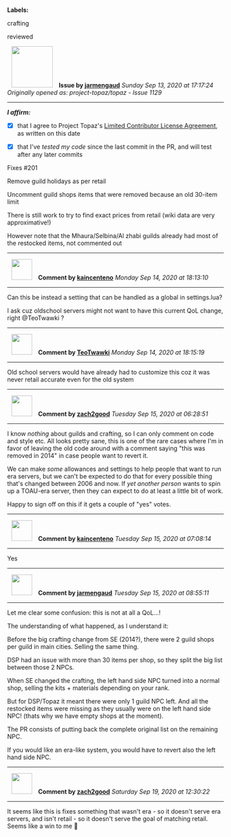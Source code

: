**Labels:**

crafting

reviewed



<a href="https://github.com/jarmengaud"><img src="https://avatars3.githubusercontent.com/u/52013132?v=4" width="96" height="96" hspace="10"></img></a> **Issue by [jarmengaud](https://github.com/jarmengaud)**
_Sunday Sep 13, 2020 at 17:17:24_
_Originally opened as: project-topaz/topaz - Issue 1129_

----

<!-- place 'x' mark between square [] brackets to affirm: -->
**_I affirm:_**
- [x] that I agree to Project Topaz's [Limited Contributor License Agreement](http://project-topaz.com/blob/release/CONTRIBUTOR_AGREEMENT.md), as written on this date
- [x] that I've _tested my code_ since the last commit in the PR, and will test after any later commits

Fixes #201

Remove guild holidays as per retail
Uncomment guild shops items that were removed because an old 30-item limit

There is still work to try to find exact prices from retail (wiki data are very approximative!)
However note that the Mhaura/Selbina/Al zhabi guilds already had most of the restocked items, not commented out



----
<a href="https://github.com/kaincenteno"><img src="https://avatars3.githubusercontent.com/u/26943220?v=4" width="48" height="48" hspace="10"></img></a> **Comment by [kaincenteno](https://github.com/kaincenteno)**
_Monday Sep 14, 2020 at 18:13:10_

----

Can this be instead a setting that can be handled as a global in settings.lua?

I ask cuz oldschool servers might not want to have this current QoL change, right @TeoTwawki ?


----
<a href="https://github.com/TeoTwawki"><img src="https://avatars0.githubusercontent.com/u/6871475?v=4" width="48" height="48" hspace="10"></img></a> **Comment by [TeoTwawki](https://github.com/TeoTwawki)**
_Monday Sep 14, 2020 at 18:15:19_

----

Old school servers would have already had to customize this coz it was never retail accurate even for the old system


----
<a href="https://github.com/zach2good"><img src="https://avatars3.githubusercontent.com/u/1389729?v=4" width="48" height="48" hspace="10"></img></a> **Comment by [zach2good](https://github.com/zach2good)**
_Tuesday Sep 15, 2020 at 06:28:51_

----

I know _nothing_ about guilds and crafting, so I can only comment on code and style etc. All looks pretty sane, this is one of the rare cases where I'm in favor of leaving the old code around with a comment saying "this was removed in 2014" in case people want to revert it.

We can make _some_ allowances and settings to help people that want to run era servers, but we can't be expected to do that for every possible thing that's changed between 2006 and now. If _yet another person_ wants to spin up a TOAU-era server, then they can expect to do at least a little bit of work.

Happy to sign off on this if it gets a couple of "yes" votes.


----
<a href="https://github.com/kaincenteno"><img src="https://avatars3.githubusercontent.com/u/26943220?v=4" width="48" height="48" hspace="10"></img></a> **Comment by [kaincenteno](https://github.com/kaincenteno)**
_Tuesday Sep 15, 2020 at 07:08:14_

----

Yes


----
<a href="https://github.com/jarmengaud"><img src="https://avatars3.githubusercontent.com/u/52013132?v=4" width="48" height="48" hspace="10"></img></a> **Comment by [jarmengaud](https://github.com/jarmengaud)**
_Tuesday Sep 15, 2020 at 08:55:11_

----

Let me clear some confusion: this is not at all a QoL...!
The understanding of what happened, as I understand it:
Before the big crafting change from SE (2014?), there were 2 guild shops per guild in main cities. Selling the same thing.

DSP had an issue with more than 30 items per shop, so they split the big list between those 2 NPCs.

When SE changed the crafting, the left hand side NPC turned into a normal shop, selling the kits + materials depending on your rank.
But for DSP/Topaz it meant there were only 1 guild NPC left. And all the restocked items were missing as they usually were on the left hand side NPC! (thats why we have empty shops at the moment).

The PR consists of putting back the complete original list on the remaining NPC.

If you would like an era-like system, you would have to revert also the left hand side NPC.


----
<a href="https://github.com/zach2good"><img src="https://avatars3.githubusercontent.com/u/1389729?v=4" width="48" height="48" hspace="10"></img></a> **Comment by [zach2good](https://github.com/zach2good)**
_Saturday Sep 19, 2020 at 12:30:22_

----

It seems like this is fixes something that wasn't era - so it doesn't serve era servers, and isn't retail - so it doesn't serve the goal of matching retail. Seems like a win to me 🤷 
